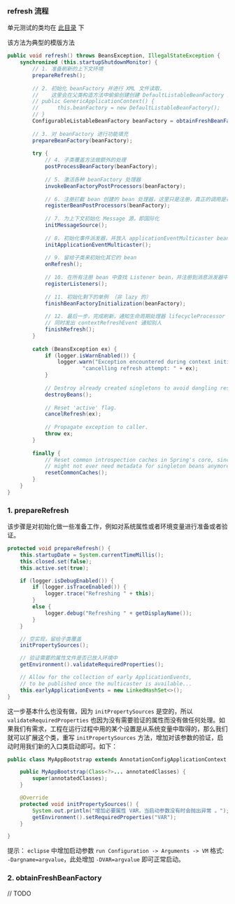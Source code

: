 

### refresh 流程

单元测试的类均在 [此目录](https://github.com/pleuvoir/spring-source-code-learning/blob/master/spring-context/src/test/java/io/github/pleuvoir/mine) 下

该方法为典型的模版方法

```java
public void refresh() throws BeansException, IllegalStateException {
	synchronized (this.startupShutdownMonitor) {
		// 1. 准备刷新的上下文环境
		prepareRefresh();
	
		// 2. 初始化 beanFactory 并进行 XML 文件读取，
		//    这里会在父类构造方法中偷偷创建创建 DefaultListableBeanFactory 对象
		// public GenericApplicationContext() {
		//		this.beanFactory = new DefaultListableBeanFactory();
		// }
		ConfigurableListableBeanFactory beanFactory = obtainFreshBeanFactory();
	
		// 3. 对 beanFactory 进行功能填充
		prepareBeanFactory(beanFactory);
	
		try {
			// 4. 子类覆盖方法做额外的处理
			postProcessBeanFactory(beanFactory);
	
			// 5. 激活各种 beanFactory 处理器
			invokeBeanFactoryPostProcessors(beanFactory);
	
			// 6. 注册拦截 bean 创建的 bean 处理器，这里只是注册，真正的调用是在 getBean 的时候
			registerBeanPostProcessors(beanFactory);
	
			// 7. 为上下文初始化 Message 源，即国际化
			initMessageSource();
	
			// 8. 初始化事件派发器，并放入 applicationEventMulticaster bean 中
			initApplicationEventMulticaster();
	
			// 9. 留给子类来初始化其它的 bean
			onRefresh();
	
			// 10. 在所有注册 bean 中查找 Listener bean，并注册到消息派发器中
			registerListeners();
	
			// 11. 初始化剩下的单例 （非 lazy 的）
			finishBeanFactoryInitialization(beanFactory);
	
			// 12. 最后一步，完成刷新，通知生命周期处理器 lifecycleProcessor 刷新过程，
			// 同时发出 contextRefreshEvent 通知别人
			finishRefresh();
		}
	
		catch (BeansException ex) {
			if (logger.isWarnEnabled()) {
				logger.warn("Exception encountered during context initialization - " +
						"cancelling refresh attempt: " + ex);
			}
	
			// Destroy already created singletons to avoid dangling resources.
			destroyBeans();
	
			// Reset 'active' flag.
			cancelRefresh(ex);
	
			// Propagate exception to caller.
			throw ex;
		}
	
		finally {
			// Reset common introspection caches in Spring's core, since we
			// might not ever need metadata for singleton beans anymore...
			resetCommonCaches();
		}
	}
}
```

### 1. prepareRefresh

该步骤是对初始化做一些准备工作，例如对系统属性或者环境变量进行准备或者验证。

```java
protected void prepareRefresh() {
	this.startupDate = System.currentTimeMillis();
	this.closed.set(false);
	this.active.set(true);

	if (logger.isDebugEnabled()) {
		if (logger.isTraceEnabled()) {
			logger.trace("Refreshing " + this);
		}
		else {
			logger.debug("Refreshing " + getDisplayName());
		}
	}

	// 空实现，留给子类覆盖
	initPropertySources();

	// 验证需要的属性文件是否已放入环境中
	getEnvironment().validateRequiredProperties();

	// Allow for the collection of early ApplicationEvents,
	// to be published once the multicaster is available...
	this.earlyApplicationEvents = new LinkedHashSet<>();
}
```

这一步基本什么也没有做，因为 `initPropertySources` 是空的，所以 `validateRequiredProperties` 也因为没有需要验证的属性而没有做任何处理。如果我们有需求，工程在运行过程中用的某个设置是从系统变量中取得的，那么我们就可以扩展这个类，重写 `initPropertySources` 方法，增加对该参数的验证，启动时用我们新的入口类启动即可。如下：

```java
public class MyAppBootstrap extends AnnotationConfigApplicationContext {

	public MyAppBootstrap(Class<?>... annotatedClasses) {
		super(annotatedClasses);
	}

	@Override
	protected void initPropertySources() {
		System.out.println("增加必要属性 VAR，当启动参数没有时会抛出异常 。");
		getEnvironment().setRequiredProperties("VAR");
	}

}
```
提示： `eclipse` 中增加启动参数 `run Configuration -> Arguments -> VM`  格式: `-Dargname=argvalue`，此处增加 `-DVAR=argvalue` 即可正常启动。

### 2. obtainFreshBeanFactory

// TODO
